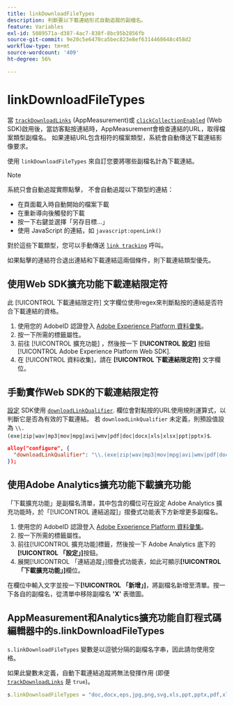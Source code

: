 ```yaml
---
title: linkDownloadFileTypes
description: 判斷要以下載連結形式自動追蹤的副檔名。
feature: Variables
exl-id: 5089571a-d387-4ac7-838f-8bc95b2856fb
source-git-commit: 9e20c5e6470ca5bec823e8ef6314468648c458d2
workflow-type: tm+mt
source-wordcount: '409'
ht-degree: 56%

---
```


# linkDownloadFileTypes

當 [`trackDownloadLinks`](trackdownloadlinks.md) (AppMeasurement)或 [`clickCollectionEnabled`](trackdownloadlinks.md) (Web SDK)啟用後，當訪客點按連結時，AppMeasurement會檢查連結的URL，取得檔案類型副檔名。 如果連結URL包含相符的檔案類型，系統會自動傳送下載連結影像要求。

使用 `linkDownloadFileTypes` 來自訂您要將哪些副檔名計為下載連結。

>[!NOTE]
>
>系統只會自動追蹤實際點擊， 不會自動追蹤以下類型的連結：
>
>* 在頁面載入時自動開始的檔案下載
>* 在重新導向後觸發的下載
>* 按一下右鍵並選擇「另存目標...」
>* 使用 JavaScript 的連結，如 `javascript:openLink()`
>
>對於這些下載類型，您可以手動傳送 [`link tracking`](../functions/tl-method.md) 呼叫。

如果點擊的連結符合退出連結和下載連結這兩個條件，則下載連結類型優先。

## 使用Web SDK擴充功能下載連結限定符

此 [!UICONTROL 下載連結限定符] 文字欄位使用regex來判斷點按的連結是否符合下載連結的資格。

1. 使用您的 AdobeID 認證登入 [Adobe Experience Platform 資料彙集](https://experience.adobe.com/data-collection)。
1. 按一下所需的標籤屬性。
1. 前往 [!UICONTROL 擴充功能] ，然後按一下 **[!UICONTROL 設定]** 按鈕 [!UICONTROL Adobe Experience Platform Web SDK].
1. 在 [!UICONTROL 資料收集]，請在 **[!UICONTROL 下載連結限定符]** 文字欄位。

## 手動實作Web SDK的下載連結限定符

[設定](https://experienceleague.adobe.com/docs/experience-platform/edge/fundamentals/configuring-the-sdk.html?lang=zh-Hant) SDK使用 [`downloadLinkQualifier`](https://experienceleague.adobe.com/docs/experience-platform/edge/data-collection/track-links.html#automaticLinkTracking). 欄位會對點按的URL使用規則運算式，以判斷它是否為有效的下載連結。 若 `downloadLinkQualifier` 未定義，則預設值設為 `\\.(exe|zip|wav|mp3|mov|mpg|avi|wmv|pdf|doc|docx|xls|xlsx|ppt|pptx)$`.

```json
alloy("configure", {
  "downloadLinkQualifier": "\\.(exe|zip|wav|mp3|mov|mpg|avi|wmv|pdf|doc|docx|xls|xlsx|ppt|pptx)$"
});
```

## 使用Adobe Analytics擴充功能下載擴充功能

「下載擴充功能」是副檔名清單，其中包含的欄位可在設定 Adobe Analytics 擴充功能時，於「[!UICONTROL 連結追蹤]」摺疊式功能表下方新增更多副檔名。

1. 使用您的 AdobeID 認證登入 [Adobe Experience Platform 資料彙集](https://experience.adobe.com/data-collection)。
2. 按一下所需的標籤屬性。
3. 前往[!UICONTROL 擴充功能]標籤，然後按一下 Adobe Analytics 底下的&#x200B;**[!UICONTROL 「設定」]**&#x200B;按鈕。
4. 展開[!UICONTROL 「連結追蹤」]摺疊式功能表，如此可顯示&#x200B;**[!UICONTROL 「下載擴充功能」]**&#x200B;欄位。

在欄位中輸入文字並按一下&#x200B;**[!UICONTROL 「新增」]**，將副檔名新增至清單。按一下各自的副檔名，從清單中移除副檔名 **&#39;X&#39;** 表徵圖。

## AppMeasurement和Analytics擴充功能自訂程式碼編輯器中的s.linkDownloadFileTypes

`s.linkDownloadFileTypes` 變數是以逗號分隔的副檔名字串，因此請勿使用空格。

如果此變數未定義，自動下載連結追蹤將無法發揮作用 (即便 [`trackDownloadLinks`](trackdownloadlinks.md) 是 `true`)。

```js
s.linkDownloadFileTypes = "doc,docx,eps,jpg,png,svg,xls,ppt,pptx,pdf,xlsx,tab,csv,zip,txt,vsd,vxd,xml,js,css,rar,exe,wma,mov,avi,wmv,mp3,wav,m4v";
```
